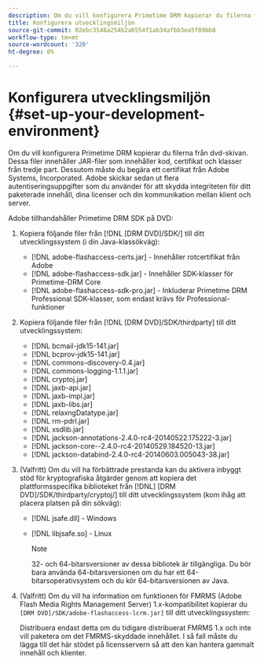 ```yaml
---
description: Om du vill konfigurera Primetime DRM kopierar du filerna från dvd-skivan. Dessa filer innehåller JAR-filer som innehåller kod, certifikat och klasser från tredje part. Dessutom måste du begära ett certifikat från Adobe Systems, Incorporated. Adobe skickar sedan ut flera autentiseringsuppgifter som du använder för att skydda integriteten för ditt paketerade innehåll, dina licenser och din kommunikation mellan klient och server.
title: Konfigurera utvecklingsmiljön
source-git-commit: 02ebc3548a254b2a6554f1ab34afbb3ea5f09bb8
workflow-type: tm+mt
source-wordcount: '320'
ht-degree: 0%

---
```


# Konfigurera utvecklingsmiljön {#set-up-your-development-environment}

Om du vill konfigurera Primetime DRM kopierar du filerna från dvd-skivan. Dessa filer innehåller JAR-filer som innehåller kod, certifikat och klasser från tredje part. Dessutom måste du begära ett certifikat från Adobe Systems, Incorporated. Adobe skickar sedan ut flera autentiseringsuppgifter som du använder för att skydda integriteten för ditt paketerade innehåll, dina licenser och din kommunikation mellan klient och server.

Adobe tillhandahåller Primetime DRM SDK på DVD:

1. Kopiera följande filer från [!DNL [DRM DVD]/SDK/] till ditt utvecklingssystem (i din Java-klassökväg):

   * [!DNL adobe-flashaccess-certs.jar] - Innehåller rotcertifikat från Adobe
   * [!DNL adobe-flashaccess-sdk.jar] - Innehåller SDK-klasser för Primetime-DRM Core
   * [!DNL adobe-flashaccess-sdk-pro.jar] - Inkluderar Primetime DRM Professional SDK-klasser, som endast krävs för Professional-funktioner

1. Kopiera följande filer från [!DNL [DRM DVD]/SDK/thirdparty] till ditt utvecklingssystem:

   * [!DNL bcmail-jdk15-141.jar]
   * [!DNL bcprov-jdk15-141.jar]
   * [!DNL commons-discovery-0.4.jar]
   * [!DNL commons-logging-1.1.1.jar]
   * [!DNL cryptoj.jar]
   * [!DNL jaxb-api.jar]
   * [!DNL jaxb-impl.jar]
   * [!DNL jaxb-libs.jar]
   * [!DNL relaxngDatatype.jar]
   * [!DNL rm-pdrl.jar]
   * [!DNL xsdlib.jar]
   * [!DNL jackson-annotations-2.4.0-rc4-20140522.175222-3.jar]
   * [!DNL jackson-core--2.4.0-rc4-20140529.184520-13.jar]
   * [!DNL jackson-databind-2.4.0-rc4-20140603.005043-38.jar]

1. (Valfritt) Om du vill ha förbättrade prestanda kan du aktivera inbyggt stöd för kryptografiska åtgärder genom att kopiera det plattformsspecifika biblioteket från [!DNL] [DRM DVD]/SDK/thirdparty/cryptoj/] till ditt utvecklingssystem (kom ihåg att placera platsen på din sökväg):

   * [!DNL jsafe.dll] - Windows
   * [!DNL libjsafe.so] - Linux

     >[!NOTE]
     >
     >32- och 64-bitarsversioner av dessa bibliotek är tillgängliga. Du bör bara använda 64-bitarsversionen om du har ett 64-bitarsoperativsystem och du kör 64-bitarsversionen av Java.

1. (Valfritt) Om du vill ha information om funktionen för FMRMS (Adobe Flash Media Rights Management Server) 1.x-kompatibilitet kopierar du `[DRM DVD]/SDK/adobe-flashaccess-lcrm.jar]` till ditt utvecklingssystem:

   Distribuera endast detta om du tidigare distribuerat FMRMS 1.x och inte vill paketera om det FMRMS-skyddade innehållet. I så fall måste du lägga till det här stödet på licensservern så att den kan hantera gammalt innehåll och klienter.
